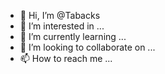 - 👋 Hi, I’m @Tabacks
- 👀 I’m interested in ...
- 🌱 I’m currently learning ...
- 💞️ I’m looking to collaborate on ...
- 📫 How to reach me ...

<!---
Tabacks/Tabacks is a ✨ special ✨ repository because its `README.md` (this file) appears on your GitHub profile.
You can click the Preview link to take a look at your changes.
--->
